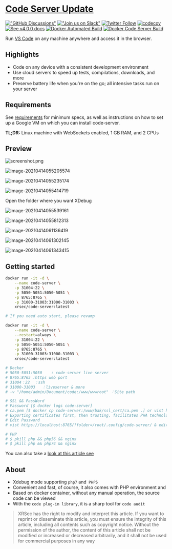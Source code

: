 # [Code Server Update](https://code-update.vercel.app/)

[!["GitHub Discussions"](https://img.shields.io/badge/%20GitHub-%20Discussions-gray.svg?longCache=true&logo=github&colorB=purple)](https://github.com/cdr/code-server/discussions) [!["Join us on Slack"](https://img.shields.io/badge/join-us%20on%20slack-gray.svg?longCache=true&logo=slack&colorB=brightgreen)](https://cdr.co/join-community) [![Twitter Follow](https://img.shields.io/twitter/follow/CoderHQ?label=%40CoderHQ&style=social)](https://twitter.com/coderhq) [![codecov](https://codecov.io/gh/cdr/code-server/branch/main/graph/badge.svg?token=5iM9farjnC)](https://codecov.io/gh/cdr/code-server) [![See v4.0.0 docs](https://img.shields.io/static/v1?label=Docs&message=see%20v4.0.0%20&color=blue)](https://github.com/cdr/code-server/tree/v4.0.0/docs) [![Docker Automated Build](https://img.shields.io/docker/automated/xrsec/code-server?label=Build&logo=docker&style=flat-square)](https://hub.docker.com/r/xrsec/code-server) [![Docker Code Server Build](https://github.com/XRSec/Code-Server-Update/actions/workflows/Docker_Code_Server.yml/badge.svg)](https://github.com/XRSec/Code-Server-Update/actions/workflows/Docker_Code_Server.yml)

Run [VS Code](https://github.com/Microsoft/vscode) on any machine anywhere and access it in the browser.

## Highlights

- Code on any device with a consistent development environment
- Use cloud servers to speed up tests, compilations, downloads, and more
- Preserve battery life when you're on the go; all intensive tasks run on your server

## Requirements

See [requirements](https://github.com/cdr/code-server/blob/v3.11.1/docs/requirements.md) for minimum specs, as well as instructions on how to set up a Google VM on which you can install code-server.

**TL;DR:** Linux machine with WebSockets enabled, 1 GB RAM, and 2 CPUs


## Preview

![screenshot.png](https://cdn.jsdelivr.net/gh/cdr/code-server@master/docs/assets/screenshot.png)

![image-20210414055205574](https://dogefs.s3.ladydaily.com/ZYGG/storage/20210429025318419611.png?fmt=webp&q=48)

![image-20210414055235174](https://dogefs.s3.ladydaily.com/ZYGG/storage/20210429025328484604.png?fmt=webp&q=48)

![image-20210414055414719](https://dogefs.s3.ladydaily.com/ZYGG/storage/20210429025337591529.png?fmt=webp&q=48)

Open the folder where you want XDebug

![image-20210414055539161](https://dogefs.s3.ladydaily.com/ZYGG/storage/20210429025400286705.png?fmt=webp&q=48)

![image-20210414055812313](https://dogefs.s3.ladydaily.com/ZYGG/storage/20210429025411261774.png?fmt=webp&q=48)

![image-20210414061136419](https://dogefs.s3.ladydaily.com/ZYGG/storage/20210429025430379273.png?fmt=webp&q=48)

![image-20210414061302145](https://dogefs.s3.ladydaily.com/ZYGG/storage/20210429025437679754.png?fmt=webp&q=48)

![image-20210414061343415](https://dogefs.s3.ladydaily.com/ZYGG/storage/20210429025447226680.png?fmt=webp&q=48)

## Getting started

```bash
docker run -it -d \
	--name code-server \
	-p 31004:22 \
	-p 5050-5051:5050-5051 \
	-p 8765:8765 \
	-p 31000-31003:31000-31003 \
	xrsec/code-server:latest

# If you need auto start, please revamp

docker run -it -d \
	--name code-server \
	--restart=always \
	-p 31004:22 \
	-p 5050-5051:5050-5051 \
	-p 8765:8765 \
	-p 31000-31003:31000-31003 \
	xrsec/code-server:latest

# Docker
# 5050-5051:5050 	: code-server live server
# 8765:8765	:https web port
# 31004：22	：ssh
# 31000-31003	：liveserver & more
# -v "/home/admin/Document/code:/www/wwwroot" ：Site path

# SSL && PassWord
# Password [$ docker logs code-server]
# ca.pem [$ docker cp code-server:/www/bak/ssl_cert/ca.pem .] or vist https://localhost:8765/?folder=/www/bak/ssl_cert to download ca.pem
# Exporting certificates first, then trusting, facilitates PWA technology implementation
# Edit Password
# vist https://localhost:8765/?folder=/root/.config/code-server/ & edit config.yaml then [$ docker restart code-server ]

# PHP
# $ pkill php && php56 && nginx
# $ pkill php && php74 && nginx
```

You can also take a [look at this article see](https://xrsec.vercel.app/Online%20Config%20VS%20Code.html)

## About

- Xdebug mode supporting `php7` and` PHP5`
- Convenient and fast, of course, it also comes with PHP environment and
- Based on docker container, without any manual operation, the source code can be viewed
- With the `code plug-in library`,  it is a sharp tool for `code audit`


> XRSec has the right to modify and interpret this article. If you want to reprint or disseminate this article, you must ensure the integrity of this article, including all contents such as copyright notice. Without the permission of the author, the content of this article shall not be modified or increased or decreased arbitrarily, and it shall not be used for commercial purposes in any way
